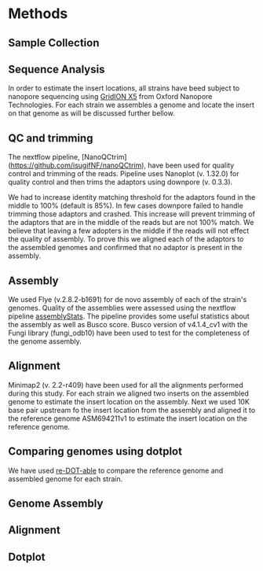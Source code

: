 # Methods


## Sample Collection

## Sequence Analysis
In order to estimate the insert locations, all strains have beed subject to nanopore sequencing using [GridION X5](https://nanoporetech.com/products/gridion) from Oxford Nanopore Technologies. For each strain we assembles a genome and locate the insert on that genome as will be discussed further bellow.   

## QC and trimming

The nextflow pipeline, [NanoQCtrim] (https://github.com/isugifNF/nanoQCtrim), have been used for quality control and trimming of the reads. Pipeline uses Nanoplot (v. 1.32.0) for quality control and then trims the  adaptors using downpore (v. 0.3.3).

We had to increase identity matching threshold for the adaptors found in the middle to 100% (default is 85%). In few cases downpore failed to handle trimming those adaptors and crashed. This increase will prevent trimming of the adaptors that are in the middle of the reads but are not 100% match. We believe that leaving a few adopters in the middle if the reads will not effect the quality of assembly. To prove this we aligned each of the adaptors to the assembled genomes and confirmed that no adaptor is present in the assembly.

## Assembly

We used Flye (v.2.8.2-b1691) for de novo assembly of each of the strain's genomes. Quality of the assemblies were assessed using the nextflow pipeline [assemblyStats](https://github.com/isugifNF/assemblyStats). The pipeline provides some useful statistics about the assembly as well as Busco score. Busco version of v4.1.4_cv1 with the Fungi library (fungi_odb10) have been used to test for the completeness of the genome assembly.

## Alignment

Minimap2 (v. 2.2-r409) have been used for all the alignments performed during this study. For each strain we aligned two inserts on the assembled genome to estimate the insert location on the assembly. Next we used 10K base pair upstream fo the insert location from the assembly and aligned it to the reference genome ASM694211v1 to estimate the insert location on the reference genome.

## Comparing genomes using dotplot
We have used [re-DOT-able](https://www.bioinformatics.babraham.ac.uk/projects/redotable/) to compare the reference genome and assembled genome for each strain. 





## Genome Assembly


## Alignment


## Dotplot

